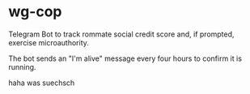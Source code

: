 # wg-cop
Telegram Bot to track rommate social credit score and, if prompted, exercise microauthority.

The bot sends an "I'm alive" message every four hours to confirm it is running.

haha was suechsch